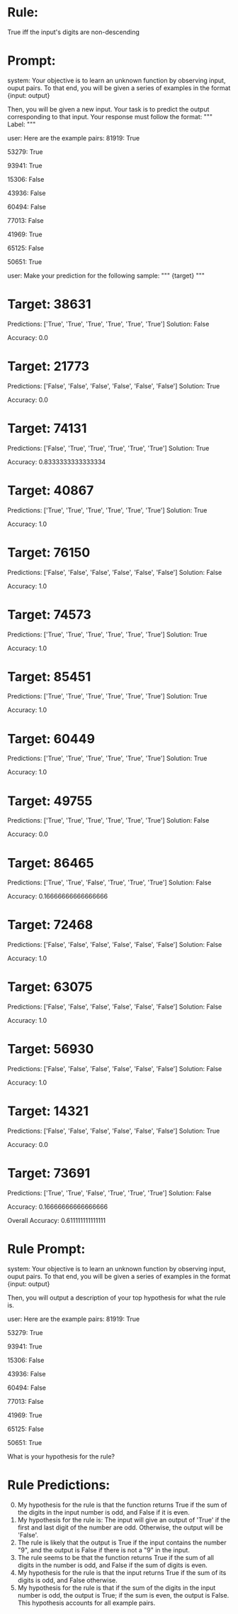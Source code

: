 # Rule:
True iff the input's digits are non-descending

# Prompt:
system:
Your objective is to learn an unknown function by observing input, ouput pairs.
To that end, you will be given a series of examples in the format {input: output}

Then, you will be given a new input. Your task is to predict the output corresponding to that input.
Your response must follow the format:
"""
Label: <your prediction>
"""

user:
Here are the example pairs:
81919: True

53279: True

93941: True

15306: False

43936: False

60494: False

77013: False

41969: True

65125: False

50651: True

user:
Make your prediction for the following sample:
"""
{target}
"""

# Target: 38631
Predictions: ['True', 'True', 'True', 'True', 'True', 'True']
Solution: False

Accuracy: 0.0

# Target: 21773
Predictions: ['False', 'False', 'False', 'False', 'False', 'False']
Solution: True

Accuracy: 0.0

# Target: 74131
Predictions: ['False', 'True', 'True', 'True', 'True', 'True']
Solution: True

Accuracy: 0.8333333333333334

# Target: 40867
Predictions: ['True', 'True', 'True', 'True', 'True', 'True']
Solution: True

Accuracy: 1.0

# Target: 76150
Predictions: ['False', 'False', 'False', 'False', 'False', 'False']
Solution: False

Accuracy: 1.0

# Target: 74573
Predictions: ['True', 'True', 'True', 'True', 'True', 'True']
Solution: True

Accuracy: 1.0

# Target: 85451
Predictions: ['True', 'True', 'True', 'True', 'True', 'True']
Solution: True

Accuracy: 1.0

# Target: 60449
Predictions: ['True', 'True', 'True', 'True', 'True', 'True']
Solution: True

Accuracy: 1.0

# Target: 49755
Predictions: ['True', 'True', 'True', 'True', 'True', 'True']
Solution: False

Accuracy: 0.0

# Target: 86465
Predictions: ['True', 'True', 'False', 'True', 'True', 'True']
Solution: False

Accuracy: 0.16666666666666666

# Target: 72468
Predictions: ['False', 'False', 'False', 'False', 'False', 'False']
Solution: False

Accuracy: 1.0

# Target: 63075
Predictions: ['False', 'False', 'False', 'False', 'False', 'False']
Solution: False

Accuracy: 1.0

# Target: 56930
Predictions: ['False', 'False', 'False', 'False', 'False', 'False']
Solution: False

Accuracy: 1.0

# Target: 14321
Predictions: ['False', 'False', 'False', 'False', 'False', 'False']
Solution: True

Accuracy: 0.0

# Target: 73691
Predictions: ['True', 'True', 'False', 'True', 'True', 'True']
Solution: False

Accuracy: 0.16666666666666666

Overall Accuracy: 0.611111111111111

# Rule Prompt:
system:
Your objective is to learn an unknown function by observing input, ouput pairs.
To that end, you will be given a series of examples in the format {input: output}
    
Then, you will output a description of your top hypothesis for what the rule is.

user:
Here are the example pairs:
81919: True

53279: True

93941: True

15306: False

43936: False

60494: False

77013: False

41969: True

65125: False

50651: True

What is your hypothesis for the rule?

# Rule Predictions:
0) My hypothesis for the rule is that the function returns True if the sum of the digits in the input number is odd, and False if it is even.
1) My hypothesis for the rule is: The input will give an output of 'True' if the first and last digit of the number are odd. Otherwise, the output will be 'False'.
2) The rule is likely that the output is True if the input contains the number "9", and the output is False if there is not a "9" in the input.
3) The rule seems to be that the function returns True if the sum of all digits in the number is odd, and False if the sum of digits is even.
4) My hypothesis for the rule is that the input returns True if the sum of its digits is odd, and False otherwise.
5) My hypothesis for the rule is that if the sum of the digits in the input number is odd, the output is True; if the sum is even, the output is False. This hypothesis accounts for all example pairs.


